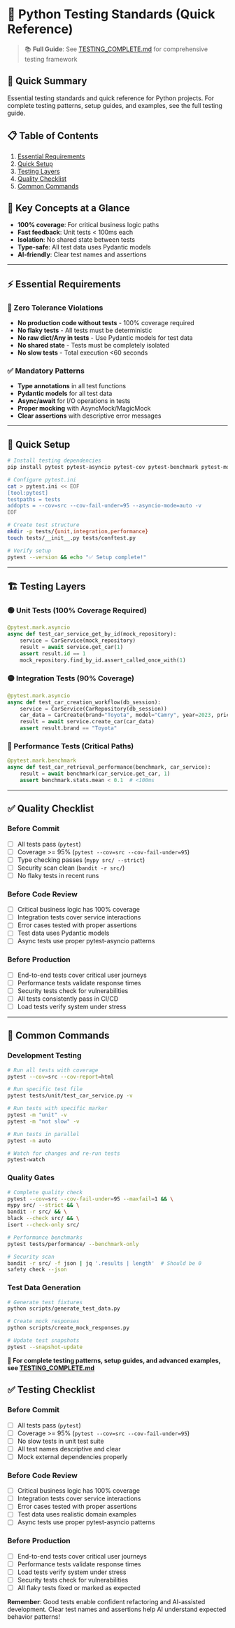 # 🧪 Python Testing Standards (Quick Reference)

> 📚 **Full Guide**: See [TESTING_COMPLETE.md](./TESTING_COMPLETE.md) for comprehensive testing framework

## 🎯 Quick Summary
Essential testing standards and quick reference for Python projects. For complete testing patterns, setup guides, and examples, see the full testing guide.

## 📋 Table of Contents
1. [Essential Requirements](#essential-requirements)
2. [Quick Setup](#quick-setup)
3. [Testing Layers](#testing-layers)
4. [Quality Checklist](#quality-checklist)
5. [Common Commands](#common-commands)

## 🔑 Key Concepts at a Glance
- **100% coverage**: For critical business logic paths
- **Fast feedback**: Unit tests < 100ms each
- **Isolation**: No shared state between tests
- **Type-safe**: All test data uses Pydantic models
- **AI-friendly**: Clear test names and assertions

---

## ⚡ Essential Requirements

### 🚨 Zero Tolerance Violations
- **No production code without tests** - 100% coverage required
- **No flaky tests** - All tests must be deterministic
- **No raw dict/Any in tests** - Use Pydantic models for test data
- **No shared state** - Tests must be completely isolated
- **No slow tests** - Total execution <60 seconds

### ✅ Mandatory Patterns
- **Type annotations** in all test functions
- **Pydantic models** for all test data
- **Async/await** for I/O operations in tests
- **Proper mocking** with AsyncMock/MagicMock
- **Clear assertions** with descriptive error messages

---

## 🚀 Quick Setup
```bash
# Install testing dependencies
pip install pytest pytest-asyncio pytest-cov pytest-benchmark pytest-mock bandit

# Configure pytest.ini
cat > pytest.ini << EOF
[tool:pytest]
testpaths = tests
addopts = --cov=src --cov-fail-under=95 --asyncio-mode=auto -v
EOF

# Create test structure
mkdir -p tests/{unit,integration,performance}
touch tests/__init__.py tests/conftest.py

# Verify setup
pytest --version && echo "✅ Setup complete!"
```

---

## 🏗️ Testing Layers

### 🟢 Unit Tests (100% Coverage Required)
```python
@pytest.mark.asyncio
async def test_car_service_get_by_id(mock_repository):
    service = CarService(mock_repository)
    result = await service.get_car(1)
    assert result.id == 1
    mock_repository.find_by_id.assert_called_once_with(1)
```

### 🟡 Integration Tests (90% Coverage)
```python
@pytest.mark.asyncio
async def test_car_creation_workflow(db_session):
    service = CarService(CarRepository(db_session))
    car_data = CarCreate(brand="Toyota", model="Camry", year=2023, price=25000)
    result = await service.create_car(car_data)
    assert result.brand == "Toyota"
```

### 🔴 Performance Tests (Critical Paths)
```python
@pytest.mark.benchmark
async def test_car_retrieval_performance(benchmark, car_service):
    result = await benchmark(car_service.get_car, 1)
    assert benchmark.stats.mean < 0.1  # <100ms
```

---

## ✅ Quality Checklist

### Before Commit
- [ ] All tests pass (`pytest`)
- [ ] Coverage >= 95% (`pytest --cov=src --cov-fail-under=95`)
- [ ] Type checking passes (`mypy src/ --strict`)
- [ ] Security scan clean (`bandit -r src/`)
- [ ] No flaky tests in recent runs

### Before Code Review
- [ ] Critical business logic has 100% coverage
- [ ] Integration tests cover service interactions
- [ ] Error cases tested with proper assertions
- [ ] Test data uses Pydantic models
- [ ] Async tests use proper pytest-asyncio patterns

### Before Production
- [ ] End-to-end tests cover critical user journeys
- [ ] Performance tests validate response times
- [ ] Security tests check for vulnerabilities
- [ ] All tests consistently pass in CI/CD
- [ ] Load tests verify system under stress

---

## 🔧 Common Commands

### Development Testing
```bash
# Run all tests with coverage
pytest --cov=src --cov-report=html

# Run specific test file
pytest tests/unit/test_car_service.py -v

# Run tests with specific marker
pytest -m "unit" -v
pytest -m "not slow" -v

# Run tests in parallel
pytest -n auto

# Watch for changes and re-run tests
pytest-watch
```

### Quality Gates
```bash
# Complete quality check
pytest --cov=src --cov-fail-under=95 --maxfail=1 && \
mypy src/ --strict && \
bandit -r src/ && \
black --check src/ && \
isort --check-only src/

# Performance benchmarks
pytest tests/performance/ --benchmark-only

# Security scan
bandit -r src/ -f json | jq '.results | length'  # Should be 0
safety check --json
```

### Test Data Generation
```bash
# Generate test fixtures
python scripts/generate_test_data.py

# Create mock responses
python scripts/create_mock_responses.py

# Update test snapshots
pytest --snapshot-update
```

**🔗 For complete testing patterns, setup guides, and advanced examples, see [TESTING_COMPLETE.md](./TESTING_COMPLETE.md)**

## ✅ Testing Checklist

### Before Commit
- [ ] All tests pass (`pytest`)
- [ ] Coverage >= 95% (`pytest --cov=src --cov-fail-under=95`)
- [ ] No slow tests in unit test suite
- [ ] All test names descriptive and clear
- [ ] Mock external dependencies properly

### Before Code Review
- [ ] Critical business logic has 100% coverage
- [ ] Integration tests cover service interactions
- [ ] Error cases tested with proper assertions
- [ ] Test data uses realistic domain examples
- [ ] Async tests use proper pytest-asyncio patterns

### Before Production
- [ ] End-to-end tests cover critical user journeys
- [ ] Performance tests validate response times
- [ ] Load tests verify system under stress
- [ ] Security tests check for vulnerabilities
- [ ] All flaky tests fixed or marked as expected

**Remember**: Good tests enable confident refactoring and AI-assisted development. Clear test names and assertions help AI understand expected behavior patterns!
